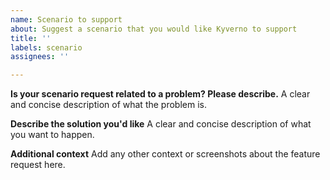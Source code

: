 ```yaml
---
name: Scenario to support
about: Suggest a scenario that you would like Kyverno to support
title: ''
labels: scenario
assignees: ''

---
```


<!--  Please use this template to describe the scenario/problem that you would like Kyverno to support-->

**Is your scenario request related to a problem? Please describe.**
A clear and concise description of what the problem is.

**Describe the solution you'd like**
A clear and concise description of what you want to happen.

**Additional context**
Add any other context or screenshots about the feature request here.
